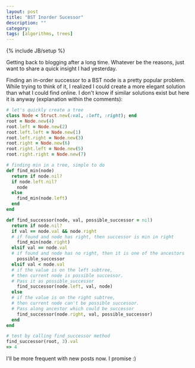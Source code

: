 ```yaml
---
layout: post
title: "BST Inorder Sucessor"
description: ""
category:
tags: [algorithms, trees]
---
```

{% include JB/setup %}

Getting back to blogging after a long time. Whatever be the reasons, just want to share a quick insight I had yesterday.

Finding an in-order successor to a BST node is a pretty popular problem. While trying to think of it, I realized I could create a more elegant solution than what I could find online. I don't know if similar solutions exist but here it is anyway (explanation within the comments):

```ruby
# let's quickly create a tree
class Node < Struct.new(:val, :left, :right); end
root = Node.new(4)
root.left = Node.new(2)
root.left.left = Node.new(1)
root.left.right = Node.new(3)
root.right = Node.new(6)
root.right.left = Node.new(5)
root.right.right = Node.new(7)

# finding min in a tree, simple to do
def find_min(node)
  return if node.nil?
  if node.left.nil?
    node
  else
    find_min(node.left)
  end
end

def find_successor(node, val, possible_successor = nil)
  return if node.nil?
  if val == node.val && node.right
  # if found and node has right, then successor is min in right
    find_min(node.right)
  elsif val == node.val
  # if found and node has no right, then it is one of the ancestors
    possible_successor
  elsif val < node.val
  # if the value is on the left subtree,
  # then current node is possible successor.
  # Pass it as possible_successor
    find_successor(node.left, val, node)
  else
  # if the value is on the right subtree,
  # then current node can't be possible successor.
  # Pass along ancestor which could be successor
    find_successor(node.right, val, possible_successor)
  end
end

# test by calling find_successor method
find_successor(root, 3).val
=> 4
```

I'll be more frequent with new posts now. I promise :)

